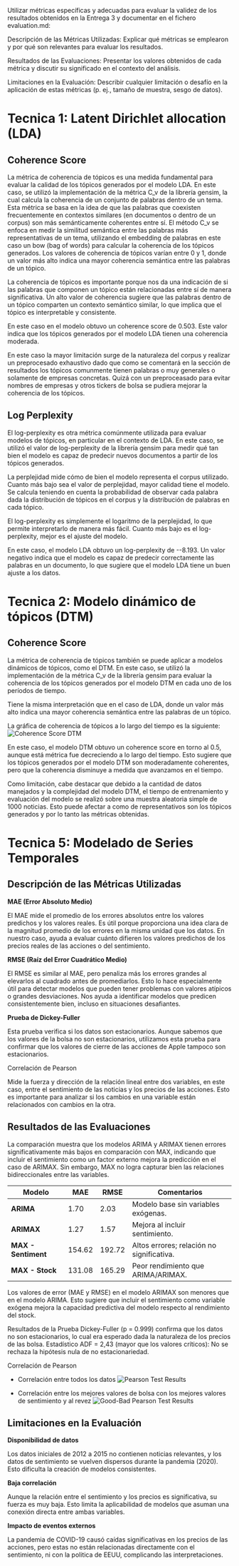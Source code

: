 Utilizar métricas específicas y adecuadas para evaluar la validez de los resultados obtenidos en la Entrega 3 y documentar en el fichero evaluation.md:

Descripción de las Métricas Utilizadas: Explicar qué métricas se emplearon y por qué son relevantes para evaluar los resultados.

Resultados de las Evaluaciones: Presentar los valores obtenidos de cada métrica y discutir su significado en el contexto del análisis.

Limitaciones en la Evaluación: Describir cualquier limitación o desafío en la aplicación de estas métricas (p. ej., tamaño de muestra, sesgo de datos).

# Tecnica 1: Latent Dirichlet allocation (LDA)

## Coherence Score

La métrica de coherencia de tópicos es una medida fundamental para evaluar la calidad de los tópicos generados por el modelo LDA. En este caso, se utilizó la implementación de la métrica C_v de la librería gensim, la cual calcula la coherencia de un conjunto de palabras dentro de un tema. Esta métrica se basa en la idea de que las palabras que coexisten frecuentemente en contextos similares (en documentos o dentro de un corpus) son más semánticamente coherentes entre sí. El método C_v se enfoca en medir la similitud semántica entre las palabras más representativas de un tema, utilizando el embedding de palabras en este caso un bow (bag of words) para calcular la coherencia de los tópicos generados. Los valores de coherencia de tópicos varían entre 0 y 1, donde un valor más alto indica una mayor coherencia semántica entre las palabras de un tópico.

La coherencia de tópicos es importante porque nos da una indicación de si las palabras que componen un tópico están relacionadas entre sí de manera significativa. Un alto valor de coherencia sugiere que las palabras dentro de un tópico comparten un contexto semántico similar, lo que implica que el tópico es interpretable y consistente. 

En este caso en el modelo obtuvo un coherence score de 0.503. Este valor indica que los tópicos generados por el modelo LDA tienen una coherencia moderada.

En este caso la mayor limitación surge de la naturaleza del corpus y realizar un preprocesado exhaustivo dado que como se comentará en la sección de resultados los tópicos comunmente tienen palabras o muy generales o solamente de empresas concretas. Quizá con un preproceasado para evitar nombres de empresas y otros tickers de bolsa se pudiera mejorar la coherencia de los tópicos.

## Log Perplexity

El log-perplexity es otra métrica comúnmente utilizada para evaluar modelos de tópicos, en particular en el contexto de LDA. En este caso, se utilizó el valor de log-perplexity de la librería gensim para medir qué tan bien el modelo es capaz de predecir nuevos documentos a partir de los tópicos generados.

La perplejidad mide cómo de bien el modelo representa el corpus utilizado. Cuanto más bajo sea el valor de perplejidad, mayor calidad tiene el modelo. Se calcula teniendo en cuenta la probabilidad de observar cada palabra dada la distribución de tópicos en el corpus y la distribución de palabras en cada tópico.

El log-perplexity es simplemente el logaritmo de la perplejidad, lo que permite interpretarlo de manera más fácil. Cuanto más bajo es el log-perplexity, mejor es el ajuste del modelo.

En este caso, el modelo LDA obtuvo un log-perplexity de --8.193. Un valor negativo indica que el modelo es capaz de predecir correctamente las palabras en un documento, lo que sugiere que el modelo LDA tiene un buen ajuste a los datos.

# Tecnica 2: Modelo dinámico de tópicos (DTM)

## Coherence Score

La métrica de coherencia de tópicos también se puede aplicar a modelos dinámicos de tópicos, como el DTM. En este caso, se utilizó la implementación de la métrica C_v de la librería gensim para evaluar la coherencia de los tópicos generados por el modelo DTM en cada uno de los períodos de tiempo.

Tiene la misma interpretación que en el caso de LDA, donde un valor más alto indica una mayor coherencia semántica entre las palabras de un tópico.

La gráfica de coherencia de tópicos a lo largo del tiempo es la siguiente:
![Coherence Score DTM](assets/imgs/DTM_Coherences_Overtime_v2.png)

En este caso, el modelo DTM obtuvo un coherence score en torno al 0.5, aunque está métrica fue decreciendo a lo largo del tiempo. Esto sugiere que los tópicos generados por el modelo DTM son moderadamente coherentes, pero que la coherencia disminuye a medida que avanzamos en el tiempo.

Como limitación, cabe destacar que debido a la cantidad de datos manejados y la complejidad del modelo DTM, el tiempo de entrenamiento y evaluación del modelo se realizó sobre una muestra aleatoria simple de 1000 noticias. Esto puede afectar a como de representativos son los tópicos generados y por lo tanto las métricas obtenidas.

# Tecnica 5: Modelado de Series Temporales
## Descripción de las Métricas Utilizadas

**MAE (Error Absoluto Medio)**  

El MAE mide el promedio de los errores absolutos entre los valores predichos y los valores reales. Es útil porque proporciona una idea clara de la magnitud promedio de los errores en la misma unidad que los datos. En nuestro caso, ayuda a evaluar cuánto difieren los valores predichos de los precios reales de las acciones o del sentimiento.

**RMSE (Raíz del Error Cuadrático Medio)**  

El RMSE es similar al MAE, pero penaliza más los errores grandes al elevarlos al cuadrado antes de promediarlos. Esto lo hace especialmente útil para detectar modelos que pueden tener problemas con valores atípicos o grandes desviaciones. Nos ayuda a identificar modelos que predicen consistentemente bien, incluso en situaciones desafiantes.

**Prueba de Dickey-Fuller**  

Esta prueba verifica si los datos son estacionarios. Aunque sabemos que los valores de la bolsa no son estacionarios, utilizamos esta prueba para confirmar que los valores de cierre de las acciones de Apple tampoco son estacionarios.

Correlación de Pearson  

Mide la fuerza y dirección de la relación lineal entre dos variables, en este caso, entre el sentimiento de las noticias y los precios de las acciones. Esto es importante para analizar si los cambios en una variable están relacionados con cambios en la otra.


## Resultados de las Evaluaciones

La comparación muestra que los modelos ARIMA y ARIMAX tienen errores significativamente más bajos en comparación con MAX, indicando que incluir el sentimiento como un factor externo mejora la predicción en el caso de ARIMAX. Sin embargo, MAX no logra capturar bien las relaciones bidireccionales entre las variables.

| **Modelo**           | **MAE**    | **RMSE**  | **Comentarios**                                          |
|----------------------|------------|-----------|----------------------------------------------------------|
| **ARIMA**            | 1.70       | 2.03      | Modelo base sin variables exógenas.                      |
| **ARIMAX**           | 1.27       | 1.57      | Mejora al incluir sentimiento.                           |
| **MAX - Sentiment**  | 154.62     | 192.72    | Altos errores; relación no significativa.                |
| **MAX - Stock**      | 131.08     | 165.29    | Peor rendimiento que ARIMA/ARIMAX.                       |

Los valores de error (MAE y RMSE) en el modelo ARIMAX son menores que en el modelo ARIMA.
Esto sugiere que incluir el sentimiento como variable exógena mejora la capacidad predictiva del modelo respecto al rendimiento del stock.

Resultados de la Prueba Dickey-Fuller (p = 0.999) confirma que los datos no son estacionarios, lo cual era esperado dada la naturaleza de los precios de las bolsa.
Estadístico ADF = 2,43 (mayor que los valores críticos): No se rechaza la hipótesis nula de no estacionariedad.

Correlación de Pearson 

- Correlación entre todos los datos
![Pearson Test Results](assets/imgs/pearson_test.png)

- Correlación entre los mejores valores de bolsa con los mejores valores de sentimiento y al revez
![Good-Bad Pearson Test Results](assets/imgs/pearson_good_bad.png)


## Limitaciones en la Evaluación

**Disponibilidad de datos**  

Los datos iniciales de 2012 a 2015 no contienen noticias relevantes, y los datos de sentimiento se vuelven dispersos durante la pandemia (2020). Esto dificulta la creación de modelos consistentes.

**Baja correlación**  

Aunque la relación entre el sentimiento y los precios es significativa, su fuerza es muy baja. Esto limita la aplicabilidad de modelos que asuman una conexión directa entre ambas variables.

**Impacto de eventos externos**

La pandemia de COVID-19 causó caídas significativas en los precios de las acciones, pero estas no están relacionadas directamente con el sentimiento, ni con la politica de EEUU, complicando las interpretaciones.

